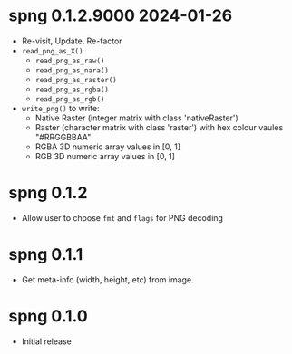 
# spng 0.1.2.9000  2024-01-26

* Re-visit, Update, Re-factor
* `read_png_as_X()`
    * `read_png_as_raw()`
    * `read_png_as_nara()`
    * `read_png_as_raster()`
    * `read_png_as_rgba()` 
    * `read_png_as_rgb()`
* `write_png()` to write:
    * Native Raster (integer matrix with class 'nativeRaster')
    * Raster (character matrix with class 'raster') with hex colour vaules "#RRGGBBAA"
    * RGBA 3D numeric array values in [0, 1]
    * RGB 3D numeric array values in [0, 1]

# spng 0.1.2

* Allow user to choose `fmt` and `flags` for PNG decoding


# spng 0.1.1

* Get meta-info (width, height, etc) from image.


# spng 0.1.0

* Initial release
